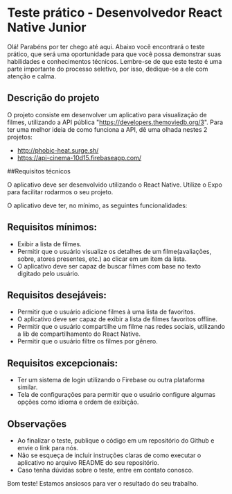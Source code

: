 # Teste prático - Desenvolvedor React Native Junior 

Olá! Parabéns por ter chego até aqui. Abaixo você encontrará o teste prático, que será uma oportunidade para que você possa demonstrar suas habilidades e conhecimentos técnicos. Lembre-se de que este teste é uma parte importante do processo seletivo, por isso, dedique-se a ele com atenção e calma.

## Descrição do projeto

O projeto consiste em desenvolver um aplicativo para visualização de filmes, utilizando a API pública "https://developers.themoviedb.org/3". Para ter uma melhor ideia de como funciona a API, dê uma olhada nestes 2 projetos: 
- http://phobic-heat.surge.sh/
- https://api-cinema-10d15.firebaseapp.com/

##Requisitos técnicos

O aplicativo deve ser desenvolvido utilizando o React Native.
Utilize o Expo para facilitar rodarmos o seu projeto.

O aplicativo deve ter, no mínimo, as seguintes funcionalidades:

## Requisitos mínimos:

- Exibir a lista de filmes.
- Permitir que o usuário visualize os detalhes de um filme(avaliações, sobre, atores presentes, etc.) ao clicar em um item da lista.
- O aplicativo deve ser capaz de buscar filmes com base no texto digitado pelo usuário.

## Requisitos desejáveis:

- Permitir que o usuário adicione filmes à uma lista de favoritos.
- O aplicativo deve ser capaz de exibir a lista de filmes favoritos offline.
- Permitir que o usuário compartilhe um filme nas redes sociais, utilizando a lib de compartilhamento do React Native.
- Permitir que o usuário filtre os filmes por gênero.

## Requisitos excepcionais:

- Ter um sistema de login utilizando o Firebase ou outra plataforma similar.
- Tela de configurações para permitir que o usuário configure algumas opções como idioma e ordem de exibição.

## Observações
- Ao finalizar o teste, publique o código em um repositório do Github e envie o link para nós.
- Não se esqueça de incluir instruções claras de como executar o aplicativo no arquivo README do seu repositório.
- Caso tenha dúvidas sobre o teste, entre em contato conosco.

Bom teste! Estamos ansiosos para ver o resultado do seu trabalho.
